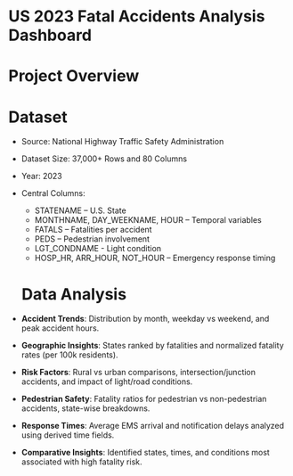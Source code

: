 # US 2023 Fatal Accidents Analysis Dashboard

# Project Overview




# Dataset
- Source: National Highway Traffic Safety Administration
- Dataset Size: 37,000+ Rows and 80 Columns
- Year: 2023
- Central Columns:
  - STATENAME – U.S. State
  - MONTHNAME, DAY_WEEKNAME, HOUR – Temporal variables
  - FATALS – Fatalities per accident
  - PEDS – Pedestrian involvement
  - LGT_CONDNAME - Light condition
  - HOSP_HR, ARR_HOUR, NOT_HOUR – Emergency response timing
 
  # Data Analysis

- **Accident Trends**: Distribution by month, weekday vs weekend, and peak accident hours.
- **Geographic Insights**: States ranked by fatalities and normalized fatality rates (per 100k residents).
- **Risk Factors**: Rural vs urban comparisons, intersection/junction accidents, and impact of light/road conditions.
- **Pedestrian Safety**: Fatality ratios for pedestrian vs non-pedestrian accidents, state-wise breakdowns.
- **Response Times**: Average EMS arrival and notification delays analyzed using derived time fields.
- **Comparative Insights**: Identified states, times, and conditions most associated with high fatality risk.

